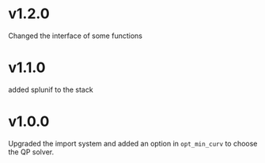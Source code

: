 # v1.2.0
Changed the interface of some functions

# v1.1.0
added splunif to the stack

# v1.0.0
Upgraded the import system and added an option in `opt_min_curv` to choose the QP
solver.
